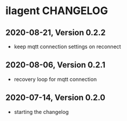 # ilagent CHANGELOG

## 2020-08-21, Version 0.2.2

* keep mqtt connection settings on reconnect

## 2020-08-06, Version 0.2.1

* recovery loop for mqtt connection

## 2020-07-14, Version 0.2.0

* starting the changelog